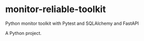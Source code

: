 # monitor-reliable-toolkit

Python monitor toolkit with Pytest and SQLAlchemy and FastAPI

A Python project.